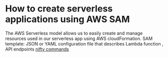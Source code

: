 # How to create serverless applications using AWS SAM
The AWS Serverless model allows us to easily create and manage resources used in our serverless 
app using AWS cloudFormation.
SAM template: JSON or YAML configuration file that describes Lambda function , API endpoints 
[nifty commands](https://github.com/aws/aws-sam-cli)
